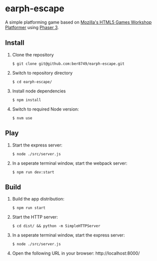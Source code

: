 # earph-escape
A simple platforming game based on [Mozilla's HTML5 Games Workshop Platformer](https://mozdevs.github.io/html5-games-workshop/en/guides/platformer/start-here/) using [Phaser 3](https://phaser.io/phaser3).

## Install
1. Clone the repository
   ```
   $ git clone git@github.com:ber8749/earph-escape.git
   ```
1. Switch to repository directory
   ```
   $ cd earph-escape/
   ```
1. Install node dependencies
   ```
   $ npm install
   ```
1. Switch to required Node version:
   ```
   $ nvm use
   ```

## Play

1. Start the express server:
   ```
   $ node ./src/server.js
   ```
1. In a seperate terminal window, start the webpack server:
   ```
   $ npm run dev:start
   ```

## Build
1. Build the app distribution:
   ```
   $ npm run start
   ```
1. Start the HTTP server:
   ```
   $ cd dist/ && python -m SimpleHTTPServer
   ```
1. In a seperate terminal window, start the express server:
   ```
   $ node ./src/server.js
   ```
1. Open the following URL in your browser: http://localhost:8000/